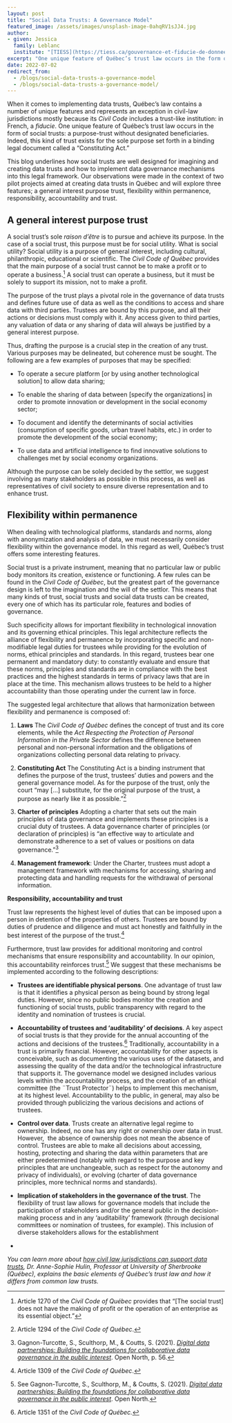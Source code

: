```yaml
---
layout: post
title: "Social Data Trusts: A Governance Model"
featured_image: /assets/images/unsplash-image-0ahqRV1sJJ4.jpg
author:
- given: Jessica
  family: Leblanc
  institute: "[TIESS](https://tiess.ca/gouvernance-et-fiducie-de-donnees/)"
excerpt: "One unique feature of Québec’s trust law occurs in the form of social trusts: a purpose-trust without designated beneficiaries. This blog underlines how social trusts are well designed for imagining and creating data trusts and how to implement data governance mechanisms into this legal framework."
date: 2022-07-02
redirect_from:
  - /blogs/social-data-trusts-a-governance-model
  - /blogs/social-data-trusts-a-governance-model/
---
```


When it comes to implementing data trusts, Québec’s law contains a
number of unique features and represents an exception in civil-law
jurisdictions mostly because its *Civil Code* includes a trust-like
institution: in French, a *fiducie*. One unique feature of Québec’s
trust law occurs in the form of social trusts: a purpose-trust without
designated beneficiaries. Indeed, this kind of trust exists for the sole
purpose set forth in a binding legal document called a “Constituting
Act.”

This blog underlines how social trusts are well designed for imagining
and creating data trusts and how to implement data governance mechanisms
into this legal framework. Our observations were made in the context of
two pilot projects aimed at creating data trusts in Québec and will
explore three features; a general interest purpose trust, flexibility
within permanence, responsibility, accountability and trust.  

## A general interest purpose trust

A social trust’s sole *raison d’être* is to pursue and achieve its
purpose. In the case of a social trust, this purpose must be for social
utility. What is social utility? Social utility is a purpose of general
interest, including cultural, philanthropic, educational or scientific.
The *Civil Code of Québec* provides that the main purpose of a social
trust cannot be to make a profit or to operate a
business.[^1] A social trust can operate a business, but it
must be solely to support its mission, not to make a profit.

[^1]: Article 1270 of the *Civil Code of Québec* provides that “\[The social trust\] does not have the making of profit or the operation of an enterprise as its essential object.”

The purpose of the trust plays a pivotal role in the governance of data
trusts and defines future use of data as well as the conditions to
access and share data with third parties. Trustees are bound by this
purpose, and all their actions or decisions must comply with it. Any
access given to third parties, any valuation of data or any sharing of
data will always be justified by a general interest purpose.

Thus, drafting the purpose is a crucial step in the creation of any
trust. Various purposes may be delineated, but coherence must be sought.
The following are a few examples of purposes that may be specified:

* To operate a secure platform \[or by using another technological
solution\] to allow data sharing;

* To enable the sharing of data between \[specify the
organizations\] in order to promote innovation or development in the
social economy sector;

* To document and identify the determinants of social activities
(consumption of specific goods, urban travel habits, etc.) in order to
promote the development of the social economy;

* To use data and artificial intelligence to find innovative
solutions to challenges met by social economy organizations.

Although the purpose can be solely decided by the settlor, we suggest
involving as many stakeholders as possible in this process, as well as
representatives of civil society to ensure diverse representation and to
enhance trust.  

## Flexibility within permanence

When dealing with technological platforms, standards and norms, along
with anonymization and analysis of data, we must necessarily consider
flexibility within the governance model. In this regard as well,
Québec’s trust offers some interesting features.

Social trust is a private instrument, meaning that no particular law or
public body monitors its creation, existence or functioning. A few rules
can be found in the *Civil Code of Québec*, but the greatest part of the
governance design is left to the imagination and the will of the
settlor. This means that many kinds of trust, social trusts and social
data trusts can be created, every one of which has its particular role,
features and bodies of governance.

Such specificity allows for important flexibility in technological
innovation and its governing ethical principles. This legal architecture
reflects the alliance of flexibility and permanence by incorporating
specific and non-modifiable legal duties for trustees while providing
for the evolution of norms, ethical principles and standards. In this
regard, trustees bear one permanent and mandatory duty: to constantly
evaluate and ensure that these norms, principles and standards are in
compliance with the best practices and the highest standards in terms of
privacy laws that are in place at the time. This mechanism allows
trustees to be held to a higher accountability than those operating
under the current law in force.

The suggested legal architecture that allows that harmonization between
flexibility and permanence is composed of:

1. **Laws** The *Civil
Code of Québec* defines the concept of trust and its core elements,
while the *Act Respecting the Protection of Personal Information in the
Private Sector* defines the difference between personal and non-personal
information and the obligations of organizations collecting personal
data relating to privacy.

2. **Constituting Act**
The Constituting Act is a binding instrument that defines the purpose of
the trust, trustees’ duties and powers and the general governance model.
As for the purpose of the trust, only the court “may \[...\] substitute,
for the original purpose of the trust, a purpose as nearly like it as
possible.”[^2]

[^2]: Article 1294 of the *Civil Code of Québec*.

3. **Charter of principles** Adopting a charter that sets out the main principles
of data governance and implements these principles is a crucial duty of
trustees. A data governance charter of principles (or declaration of
principles) is “an effective way to articulate and demonstrate adherence
to a set of values or positions on data governance.”[^3]

[^3]: Gagnon-Turcotte, S., Sculthorp, M., & Coutts, S. (2021). [*Digital data partnerships: Building the foundations for collaborative data governance in the public interest*](https://opennorth.ca/fr/publications/1e9rhhxmmlkhdngj1a7gsz_fr). Open North, p. 56.

4. **Management framework**: Under the Charter, trustees must adopt a management
framework with mechanisms for accessing, sharing and protecting data and
handling requests for the withdrawal of personal information.

**Responsibility, accountability and trust**

Trust law represents the highest level of duties that can be imposed
upon a person in detention of the properties of others. Trustees are
bound by duties of prudence and diligence and must act honestly and
faithfully in the best interest of the purpose of the
trust.[^4]

[^4]: Article 1309 of the *Civil Code of Québec*.

Furthermore, trust law provides for additional monitoring and control
mechanisms that ensure responsibility and accountability. In our
opinion, this accountability reinforces trust.[^5] We suggest
that these mechanisms be implemented according to the following
descriptions:

[^5]: See Gagnon-Turcotte, S., Sculthorp, M., & Coutts, S. (2021). [*Digital data partnerships: Building the foundations for collaborative data governance in the public interest*](https://opennorth.ca/fr/publications/1e9rhhxmmlkhdngj1a7gsz_fr). Open North.

* **Trustees are identifiable physical persons**. One advantage of trust law is that it
identifies a physical person as being bound by strong legal duties.
However, since no public bodies monitor the creation and functioning of
social trusts, public transparency with regard to the identity and
nomination of trustees is crucial.

* **Accountability of trustees and ‘auditability’ of decisions**. A key aspect of social
trusts is that they provide for the annual accounting of the actions and
decisions of the trustees.[^6] Traditionally, accountability
in a trust is primarily financial. However, accountability for other
aspects is conceivable, such as documenting the various uses of the
datasets, and assessing the quality of the data and/or the technological
infrastructure that supports it. The governance model we designed
includes various levels within the accountability process, and the
creation of an ethical committee (the ¨Trust Protector¨) helps to
implement this mechanism, at its highest level. Accountability to the
public, in general, may also be provided through publicizing the various
decisions and actions of trustees.

[^6]: Article 1351 of the *Civil Code of Québec.*


* **Control over data**. Trusts create an alternative legal regime to ownership. Indeed, no one
has any right or ownership over data in trust. However,  the absence of
ownership does not mean the absence of control. Trustees are able to
make all decisions about accessing, hosting, protecting and sharing the
data within parameters that are either predetermined (notably with
regard to the purpose and key principles that are unchangeable, such as
respect for the autonomy and privacy of individuals), or evolving
(charter of data governance principles, more technical norms and
standards).

* **Implication of stakeholders in the governance of the trust**. The flexibility of trust law
allows for governance models that include the participation of
stakeholders and/or the general public in the decision-making process
and in any ‘auditability’ framework (through decisional committees or
nomination of trustees, for example). This inclusion of diverse
stakeholders allows for the establishment

-

*You can learn more about* [*how civil law jurisdictions can support
data
trusts*](https://datatrusts.uk/blogs/how-can-civil-law-jurisdictions-support-data-trusts-the-quebec-example)*,
Dr. Anne-Sophie Hulin, Professor at University of Sherbrooke (Québec),
explains the basic elements of Québec’s trust law and how it differs
from common law trusts.*







